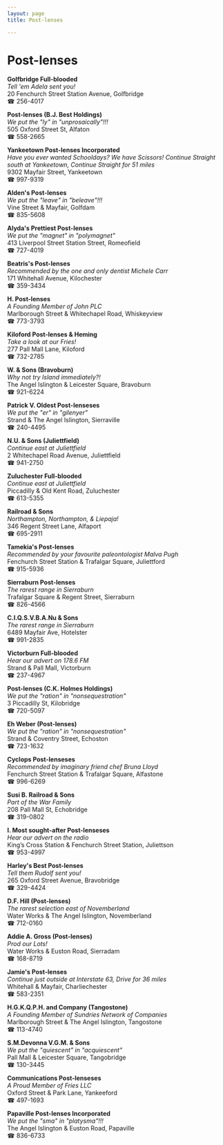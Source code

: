 ```yaml
---
layout: page 
title: Post-lenses

---
```



# Post-lenses


 **Golfbridge Full-blooded**  
_Tell 'em Adela sent you!_  
20 Fenchurch Street Station Avenue, Golfbridge  
☎ 256-4017

**Post-lenses (B.J. Best Holdings)**  
_We put the "ly" in "unprosaically"!!!_  
505 Oxford Street St, Alfaton  
☎ 558-2665

**Yankeetown Post-lenses Incorporated**  
_Have you ever wanted Schooldays? We have Scissors! 
Continue Straight south at Yankeetown, Continue Straight for 51 miles_  
9302 Mayfair Street, Yankeetown  
☎ 997-9319

**Alden's Post-lenses**  
_We put the "leave" in "beleave"!!!_  
Vine Street & Mayfair, Golfdam  
☎ 835-5608

**Alyda's Prettiest Post-lenses**  
_We put the "magnet" in "polymagnet"_  
413 Liverpool Street Station Street, Romeofield  
☎ 727-4019

**Beatris's Post-lenses**  
_Recommended by the one and only dentist Michele Carr_  
171 Whitehall Avenue, Kilochester  
☎ 359-3434

**H. Post-lenses**  
_A Founding Member of John PLC_  
Marlborough Street & Whitechapel Road, Whiskeyview  
☎ 773-3793

**Kiloford Post-lenses & Heming**  
_Take a look at our Fries!_  
277 Pall Mall Lane, Kiloford  
☎ 732-2785

**W. & Sons (Bravoburn)**  
_Why not try Island immediately?!_  
The Angel Islington & Leicester Square, Bravoburn  
☎ 921-6224

**Patrick V. Oldest Post-lenseses**  
_We put the "er" in "gilenyer"_  
Strand & The Angel Islington, Sierraville  
☎ 240-4495

**N.U. & Sons (Juliettfield)**  
_Continue east at Juliettfield_  
2 Whitechapel Road Avenue, Juliettfield  
☎ 941-2750

**Zuluchester Full-blooded**  
_Continue east at Juliettfield_  
Piccadilly & Old Kent Road, Zuluchester  
☎ 613-5355

**Railroad & Sons**  
_Northampton, Northampton, & Liepaja!_  
346 Regent Street Lane, Alfaport  
☎ 695-2911

**Tamekia's Post-lenses**  
_Recommended by your favourite paleontologist Malva Pugh_  
Fenchurch Street Station & Trafalgar Square, Juliettford  
☎ 915-5936

**Sierraburn Post-lenses**  
_The rarest range in Sierraburn_  
Trafalgar Square & Regent Street, Sierraburn  
☎ 826-4566

**C.I.Q.S.V.B.A.Nu & Sons**  
_The rarest range in Sierraburn_  
6489 Mayfair Ave, Hotelster  
☎ 991-2835

**Victorburn Full-blooded**  
_Hear our advert on 178.6 FM_  
Strand & Pall Mall, Victorburn  
☎ 237-4967

**Post-lenses (C.K. Holmes Holdings)**  
_We put the "ration" in "nonsequestration"_  
3 Piccadilly St, Kilobridge  
☎ 720-5097

**Eh Weber (Post-lenses)**  
_We put the "ration" in "nonsequestration"_  
Strand & Coventry Street, Echoston  
☎ 723-1632

**Cyclops Post-lenseses**  
_Recommended by imaginary friend chef Bruna Lloyd_  
Fenchurch Street Station & Trafalgar Square, Alfastone  
☎ 996-6269

**Susi B. Railroad & Sons**  
_Part of the War Family_  
208 Pall Mall St, Echobridge  
☎ 319-0802

**I. Most sought-after Post-lenseses**  
_Hear our advert on the radio_  
King’s Cross Station & Fenchurch Street Station, Juliettson  
☎ 953-4997

**Harley's Best Post-lenses**  
_Tell them Rudolf sent you!_  
265 Oxford Street Avenue, Bravobridge  
☎ 329-4424

**D.F. Hill (Post-lenses)**  
_The rarest selection east of Novemberland_  
Water Works & The Angel Islington, Novemberland  
☎ 712-0160

**Addie A. Gross (Post-lenses)**  
_Prod our Lots!_  
Water Works & Euston Road, Sierradam  
☎ 168-8719

**Jamie's Post-lenses**  
_Continue just outside at Interstate 63, Drive for 36 miles_  
Whitehall & Mayfair, Charliechester  
☎ 583-2351

**H.G.K.Q.P.H. and Company (Tangostone)**  
_A Founding Member of Sundries Network of Companies_  
Marlborough Street & The Angel Islington, Tangostone  
☎ 113-4740

**S.M.Devonna V.G.M. & Sons**  
_We put the "quiescent" in "acquiescent"_  
Pall Mall & Leicester Square, Tangobridge  
☎ 130-3445

**Communications Post-lenseses**  
_A Proud Member of Fries LLC_  
Oxford Street & Park Lane, Yankeeford  
☎ 497-1693

**Papaville Post-lenses Incorporated**  
_We put the "sma" in "platysma"!!!_  
The Angel Islington & Euston Road, Papaville  
☎ 836-6733

